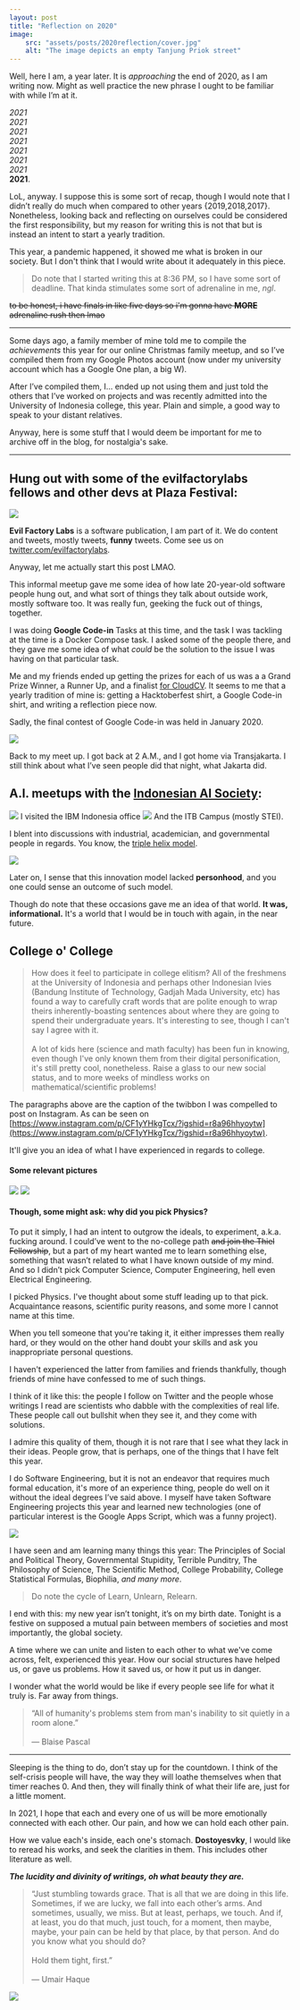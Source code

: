 ```yaml
---
layout: post
title: "Reflection on 2020"
image:
    src: "assets/posts/2020reflection/cover.jpg"
    alt: "The image depicts an empty Tanjung Priok street"
---
```


Well, here I am, a year later. It is _approaching_ the end of 2020, as I am writing now. Might as well practice the new phrase I ought to be familiar with while I’m at it.

_2021_<br>
_2021_<br>
_2021_<br>
_2021_<br>
_2021_<br>
_2021_<br>
_2021_<br>
**2021**.

LoL, anyway. I suppose this is some sort of recap, though I would note that I didn’t really do much when compared to other years {2019,2018,2017}. Nonetheless, looking back and reflecting on ourselves could be considered the first responsibility, but my reason for writing this is not that but is instead an intent to start a yearly tradition.

This year, a pandemic happened, it showed me what is broken in our society. But I don't think that I would write about it adequately in this piece.

> Do note that I started writing this at 8:36 PM, so I have some sort of deadline. That kinda stimulates some sort of adrenaline in me, _ngl_.

~~to be honest, i have finals in like five days so i'm gonna have **MORE** adrenaline rush then lmao~~

---

Some days ago, a family member of mine told me to compile the _achievements_ this year for our online Christmas family meetup, and so I’ve compiled them from my Google Photos account (now under my university account which has a Google One plan, a big W).

After I’ve compiled them, I... ended up not using them and just told the others that I’ve worked on projects and was recently admitted into the University of Indonesia college, this year. Plain and simple, a good way to speak to your distant relatives.

Anyway, here is some stuff that I would deem be important for me to archive off in the blog, for nostalgia's sake.

---

## Hung out with some of the evilfactorylabs fellows and other devs at Plaza Festival: 

<img src="assets/posts/2020reflection/evl.JPG" />

**Evil Factory Labs** is a software publication, I am part of it. We do content and tweets, mostly tweets, **funny** tweets. Come see us on [twitter.com/evilfactorylabs](twitter.com/evilfactorylabs).

Anyway, let me actually start this post LMAO.

This informal meetup gave me some idea of how late 20-year-old software people hung out, and what sort of things they talk about outside work, mostly software too. It was really fun, geeking the fuck out of things, together.

I was doing **Google Code-in** Tasks at this time, and the task I was tackling at the time is a Docker Compose task. I asked some of the people there, and they gave me some idea of what _could_ be the solution to the issue I was having on that particular task.

Me and my friends ended up getting the prizes for each of us was a a Grand Prize Winner, a Runner Up, and a finalist <a target="_blank" href="https://codein.withgoogle.com/archive/2019/">for CloudCV</a>. It seems to me that a yearly tradition of mine is: getting a Hacktoberfest shirt, a Google Code-in shirt, and writing a reflection piece now. 

Sadly, the final contest of Google Code-in was held in January 2020.

<img src="assets/posts/2020reflection/2am.JPG" />

Back to my meet up. I got back at 2 A.M., and I got home via Transjakarta. I still think about what I’ve seen people did that night, what Jakarta did.

## A.I. meetups with the <a target="_blank" href="http://indonesiaai.org/">Indonesian AI Society</a>:

<img src="assets/posts/2020reflection/iais1.JPG" />
I visited the IBM Indonesia office

<img src="assets/posts/2020reflection/iais2.JPG" />
And the ITB Campus (mostly STEI).

I blent into discussions with industrial, academician, and governmental people in regards. You know, the <a target="_blank" href="https://en.wikipedia.org/wiki/Triple_helix_model_of_innovation">triple helix model</a>.

<img src="https://upload.wikimedia.org/wikipedia/commons/thumb/c/cf/Beginning_of_Triple_Helix_Strategic_Interactions_in_a_Middle_Income_Country_%28Push-Pull%29.png/440px-Beginning_of_Triple_Helix_Strategic_Interactions_in_a_Middle_Income_Country_%28Push-Pull%29.png" /> 

Later on, I sense that this innovation model lacked **personhood**, and you one could sense an outcome of such model. 

Though do note that these occasions gave me an idea of that world. **It was, informational.** It's a world that I would be in touch with again, in the near future.

## College o' College

> How does it feel to participate in college elitism? All of the freshmens at the University of Indonesia and perhaps other Indonesian Ivies (Bandung Institute of Technology, Gadjah Mada University, etc) has found a way to carefully craft words that are polite enough to wrap theirs inherently-boasting sentences about where they are going to spend their undergraduate years. It's interesting to see, though I can't say I agree with it.<br><br>A lot of kids here (science and math faculty) has been fun in knowing, even though I've only known them from their digital personification, it's still pretty cool, nonetheless. Raise a glass to our new social status, and to more weeks of mindless works on mathematical/scientific problems!

The paragraphs above are the caption of the twibbon I was compelled to post on Instagram. As can be seen on [https://www.instagram.com/p/CF1yYHkgTcx/?igshid=r8a96hhyoytw](https://www.instagram.com/p/CF1yYHkgTcx/?igshid=r8a96hhyoytw).

It'll give you an idea of what I have experienced in regards to college.

#### Some relevant pictures

<img src="assets/posts/2020reflection/college1.jpg" />

<img src="assets/posts/2020reflection/college2.PNG" />

#### Though, some might ask: why did you pick Physics?

To put it simply, I had an intent to outgrow the ideals, to experiment, a.k.a. fucking around. I could’ve went to the no-college path ~~and join the Thiel Fellowship~~, but a part of my heart wanted me to learn something else, something that wasn’t related to what I have known outside of my mind. And so I didn’t pick Computer Science, Computer Engineering, hell even Electrical Engineering.

I picked Physics. I've thought about some stuff leading up to that pick. Acquaintance reasons, scientific purity reasons, and some
more I cannot name at this time.

When you tell someone that you're taking it, it either impresses them really hard, or they would on the other hand doubt your skills and ask you inappropriate personal questions. 

I haven't experienced the latter from families and friends thankfully, though friends of mine have confessed to me of such things.

I think of it like this: the people I follow on Twitter and the people whose writings I read are scientists who dabble with the complexities of real life. These people call out bullshit when they see it, and they come with solutions. 

I admire this quality of them, though it is not rare that I see what they lack in their ideas. People grow, that is perhaps, one of the things that I have felt this year.

I do Software Engineering, but it is not an endeavor that requires much formal education, it's more of an experience thing, people do well on it without the ideal degrees I’ve said above. I myself have taken Software Engineering projects this year and learned new technologies (one of particular interest is the Google Apps Script, which was a funny project).

<img src="assets/posts/2020reflection/chiefaim.JPG" />

I have seen and am learning many things this year: The Principles of Social and Political Theory, Governmental Stupidity, Terrible Punditry, The Philosophy of Science, The Scientific Method, College Probability, College Statistical Formulas, Biophilia, _and many more_.

> Do note the cycle of Learn, Unlearn, Relearn.

I end with this: my new year isn’t tonight, it’s on my birth date. Tonight is a festive on supposed a mutual pain between members of societies and most importantly, the global society. 

A time where we can unite and listen to each other to what we've come across, felt, experienced this year. How our social structures have helped us, or gave us problems. How it saved us, or how it put us in danger.

I wonder what the world would be like if every people see life for what it truly is. Far away from things.

> “All of humanity's problems stem from man's inability to sit quietly in a room alone.” <br><br> ― Blaise Pascal

---

Sleeping is the thing to do, don’t stay up for the countdown. I think of the self-crisis people will have, the way they will loathe themselves when that timer reaches 0. And then, they will finally think of what their life are, just for a little moment. 

In 2021, I hope that each and every one of us will be more emotionally connected with each other. Our pain, and how we can hold each other pain. 

How we value each's inside, each one's stomach. **Dostoyesvky**, I would like to reread his works, and seek the clarities in them. This includes other literature as well. 

***The lucidity and divinity of writings, oh what beauty they are.***

> “Just stumbling towards grace. That is all that we are doing in this life. Sometimes, if we are lucky, we fall into each other’s arms. And sometimes, usually, we miss. But at least, perhaps, we touch. And if, at least, you do that much, just touch, for a moment, then maybe, maybe, your pain can be held by that place, by that person. And do you know 
what you should do? <br><br> Hold them tight, first.”<br><br> ― Umair Haque

<img src="assets/posts/2020reflection/end.JPEG" />